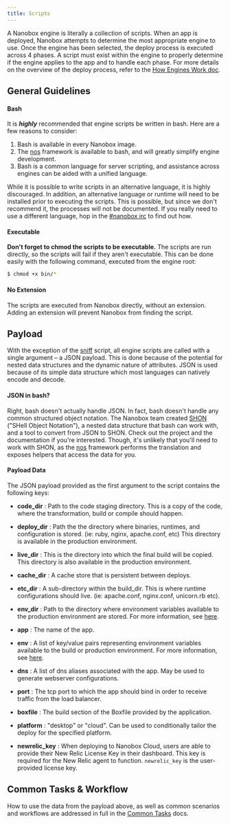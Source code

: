 ```yaml
---
title: Scripts
---
```


A Nanobox engine is literally a collection of scripts. When an app is deployed, Nanobox attempts to determine the most appropriate engine to use. Once the engine has been selected, the deploy process is executed across 4 phases. A script must exist within the engine to properly determine if the engine applies to the app and to handle each phase. For more details on the overview of the deploy process, refer to the [How Engines Work doc](/engines/how-engines-work/).

## General Guidelines

#### Bash

It is ***highly*** recommended that engine scripts be written in bash. Here are a few reasons to consider:

1. Bash is available in every Nanobox image.
2. The [nos](/engines/common-tasks/) framework is available to bash, and will greatly simplify engine development.
3. Bash is a common language for server scripting, and assistance across engines can be aided with a unified language.

While it is possible to write scripts in an alternative language, it is highly discouraged. In addition, an alternative language or runtime will need to be installed prior to executing the scripts. This is possible, but since we don't recommend it, the processes will not be documented. If you really need to use a different language, hop in the [#nanobox irc](http://webchat.freenode.net/?channels=nanobox&uio=d4) to find out how.

#### Executable

**Don't forget to chmod the scripts to be executable.** The scripts are run directly, so the scripts will fail if they aren't executable. This can be done easily with the following command, executed from the engine root:

```bash
$ chmod +x bin/*
```

#### No Extension

The scripts are executed from Nanobox directly, without an extension. Adding an extension will prevent Nanobox from finding the script.

## Payload

With the exception of the [sniff](/engines/scripts/sniff) script, all engine scripts are called with a single argument – a JSON payload. This is done because of the potential for nested data structures and the dynamic nature of attributes. JSON is used because of its simple data structure which most languages can natively encode and decode.

#### JSON in bash?

Right, bash doesn't actually handle JSON. In fact, bash doesn't handle any common structured object notation. The Nanobox team created [SHON](https://github.com/pagodabox/shon) ("SHell Object Notation"), a nested data structure that bash can work with, and a tool to convert from JSON to SHON. Check out the project and the documentation if you're interested. Though, it's unlikely that you'll need to work with SHON, as the [nos](/engines/common-tasks/) framework performs the translation and exposes helpers that access the data for you.

#### Payload Data

The JSON payload provided as the first argument to the script contains the following keys:

- **code_dir** : Path to the code staging directory. This is a copy of the code, where the transformation, build or compile should happen.

- **deploy_dir** : Path the the directory where binaries, runtimes, and configuration is stored. (ie: ruby, nginx, apache.conf, etc) This directory is available in the production environment.

- **live_dir** : This is the directory into which the final build will be copied. This directory is also available in the production environment.

- **cache_dir** : A cache store that is persistent between deploys.

- **etc_dir** : A sub-directory within the build_dir. This is where runtime configurations should live. (ie: apache.conf, nginx.conf, unicorn.rb etc).

- **env_dir** : Path to the directory where environment variables available to the production environment are stored. For more information, see [here](/engines/common-tasks/environment-variables/).

- **app** : The name of the app.

- **env** : A list of key/value pairs representing environment variables available to the build or production environment. For more information, see [here](/engines/common-tasks/environment-variables/).

- **dns** : A list of dns aliases associated with the app. May be used to generate webserver configurations.

- **port** : The tcp port to which the app should bind in order to receive traffic from the load balancer.

- **boxfile** : The build section of the Boxfile provided by the application.

- **platform** : "desktop" or "cloud". Can be used to conditionally tailor the deploy for the specified platform.

- **newrelic_key** : When deploying to Nanobox Cloud, users are able to provide their New Relic License Key in their dashboard. This key is required for the New Relic agent to function. `newrelic_key` is the user-provided license key.

## Common Tasks & Workflow

How to use the data from the payload above, as well as common scenarios and workflows are addressed in full in the [Common Tasks](/engines/common-tasks/) docs.

